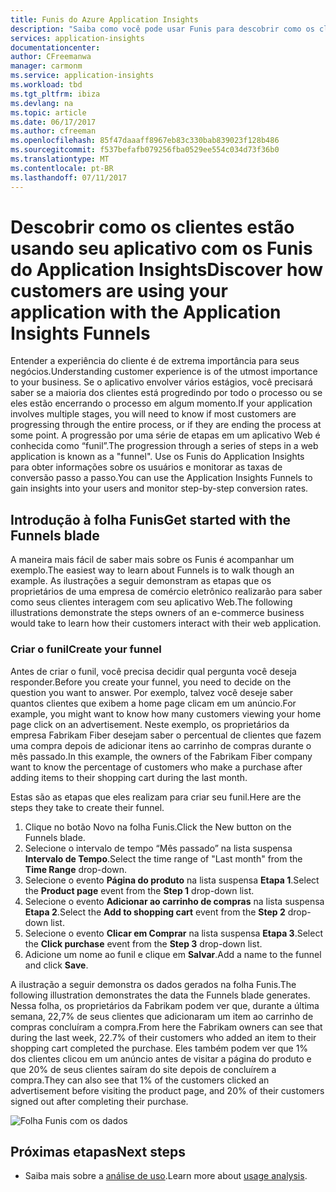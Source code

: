 ```yaml
---
title: Funis do Azure Application Insights
description: "Saiba como você pode usar Funis para descobrir como os clientes estão interagindo com seu aplicativo."
services: application-insights
documentationcenter: 
author: CFreemanwa
manager: carmonm
ms.service: application-insights
ms.workload: tbd
ms.tgt_pltfrm: ibiza
ms.devlang: na
ms.topic: article
ms.date: 06/17/2017
ms.author: cfreeman
ms.openlocfilehash: 85f47daaaff8967eb83c330bab839023f128b486
ms.sourcegitcommit: f537befafb079256fba0529ee554c034d73f36b0
ms.translationtype: MT
ms.contentlocale: pt-BR
ms.lasthandoff: 07/11/2017
---
```

# <a name="discover-how-customers-are-using-your-application-with-the-application-insights-funnels"></a><span data-ttu-id="0dcc4-103">Descobrir como os clientes estão usando seu aplicativo com os Funis do Application Insights</span><span class="sxs-lookup"><span data-stu-id="0dcc4-103">Discover how customers are using your application with the Application Insights Funnels</span></span>

<span data-ttu-id="0dcc4-104">Entender a experiência do cliente é de extrema importância para seus negócios.</span><span class="sxs-lookup"><span data-stu-id="0dcc4-104">Understanding customer experience is of the utmost importance to your business.</span></span> <span data-ttu-id="0dcc4-105">Se o aplicativo envolver vários estágios, você precisará saber se a maioria dos clientes está progredindo por todo o processo ou se eles estão encerrando o processo em algum momento.</span><span class="sxs-lookup"><span data-stu-id="0dcc4-105">If your application involves multiple stages, you will need to know if most customers are progressing through the entire process, or if they are ending the process at some point.</span></span> <span data-ttu-id="0dcc4-106">A progressão por uma série de etapas em um aplicativo Web é conhecida como “funil”.</span><span class="sxs-lookup"><span data-stu-id="0dcc4-106">The progression through a series of steps in a web application is known as a "funnel".</span></span> <span data-ttu-id="0dcc4-107">Use os Funis do Application Insights para obter informações sobre os usuários e monitorar as taxas de conversão passo a passo.</span><span class="sxs-lookup"><span data-stu-id="0dcc4-107">You can use the Application Insights Funnels to gain insights into your users and monitor step-by-step conversion rates.</span></span> 

## <a name="get-started-with-the-funnels-blade"></a><span data-ttu-id="0dcc4-108">Introdução à folha Funis</span><span class="sxs-lookup"><span data-stu-id="0dcc4-108">Get started with the Funnels blade</span></span>
<span data-ttu-id="0dcc4-109">A maneira mais fácil de saber mais sobre os Funis é acompanhar um exemplo.</span><span class="sxs-lookup"><span data-stu-id="0dcc4-109">The easiest way to learn about Funnels is to walk though an example.</span></span> <span data-ttu-id="0dcc4-110">As ilustrações a seguir demonstram as etapas que os proprietários de uma empresa de comércio eletrônico realizarão para saber como seus clientes interagem com seu aplicativo Web.</span><span class="sxs-lookup"><span data-stu-id="0dcc4-110">The following illustrations demonstrate the steps owners of an e-commerce business would take to learn how their customers interact with their web application.</span></span>  

### <a name="create-your-funnel"></a><span data-ttu-id="0dcc4-111">Criar o funil</span><span class="sxs-lookup"><span data-stu-id="0dcc4-111">Create your funnel</span></span>
<span data-ttu-id="0dcc4-112">Antes de criar o funil, você precisa decidir qual pergunta você deseja responder.</span><span class="sxs-lookup"><span data-stu-id="0dcc4-112">Before you create your funnel, you need to decide on the question you want to answer.</span></span> <span data-ttu-id="0dcc4-113">Por exemplo, talvez você deseje saber quantos clientes que exibem a home page clicam em um anúncio.</span><span class="sxs-lookup"><span data-stu-id="0dcc4-113">For example, you might want to know how many customers viewing your home page click on an advertisement.</span></span> <span data-ttu-id="0dcc4-114">Neste exemplo, os proprietários da empresa Fabrikam Fiber desejam saber o percentual de clientes que fazem uma compra depois de adicionar itens ao carrinho de compras durante o mês passado.</span><span class="sxs-lookup"><span data-stu-id="0dcc4-114">In this example, the owners of the Fabrikam Fiber company want to know the percentage of customers who make a purchase after adding items to their shopping cart during the last month.</span></span>

<span data-ttu-id="0dcc4-115">Estas são as etapas que eles realizam para criar seu funil.</span><span class="sxs-lookup"><span data-stu-id="0dcc4-115">Here are the steps they take to create their funnel.</span></span>

1. <span data-ttu-id="0dcc4-116">Clique no botão Novo na folha Funis.</span><span class="sxs-lookup"><span data-stu-id="0dcc4-116">Click the New button on the Funnels blade.</span></span>
1. <span data-ttu-id="0dcc4-117">Selecione o intervalo de tempo “Mês passado” na lista suspensa **Intervalo de Tempo**.</span><span class="sxs-lookup"><span data-stu-id="0dcc4-117">Select the time range of "Last month" from the **Time Range** drop-down.</span></span> 
1. <span data-ttu-id="0dcc4-118">Selecione o evento **Página do produto** na lista suspensa **Etapa 1**.</span><span class="sxs-lookup"><span data-stu-id="0dcc4-118">Select the **Product page** event from the **Step 1** drop-down list.</span></span> 
1. <span data-ttu-id="0dcc4-119">Selecione o evento **Adicionar ao carrinho de compras** na lista suspensa **Etapa 2**.</span><span class="sxs-lookup"><span data-stu-id="0dcc4-119">Select the **Add to shopping cart** event from the **Step 2** drop-down list.</span></span>
1. <span data-ttu-id="0dcc4-120">Selecione o evento **Clicar em Comprar** na lista suspensa **Etapa 3**.</span><span class="sxs-lookup"><span data-stu-id="0dcc4-120">Select the **Click purchase** event from the **Step 3** drop-down list.</span></span>
1. <span data-ttu-id="0dcc4-121">Adicione um nome ao funil e clique em **Salvar**.</span><span class="sxs-lookup"><span data-stu-id="0dcc4-121">Add a name to the funnel and click **Save**.</span></span>

<span data-ttu-id="0dcc4-122">A ilustração a seguir demonstra os dados gerados na folha Funis.</span><span class="sxs-lookup"><span data-stu-id="0dcc4-122">The following illustration demonstrates the data the Funnels blade generates.</span></span> <span data-ttu-id="0dcc4-123">Nessa folha, os proprietários da Fabrikam podem ver que, durante a última semana, 22,7% de seus clientes que adicionaram um item ao carrinho de compras concluíram a compra.</span><span class="sxs-lookup"><span data-stu-id="0dcc4-123">From here the Fabrikam owners can see that during the last week, 22.7% of their customers who added an item to their shopping cart completed the purchase.</span></span> <span data-ttu-id="0dcc4-124">Eles também podem ver que 1% dos clientes clicou em um anúncio antes de visitar a página do produto e que 20% de seus clientes saíram do site depois de concluírem a compra.</span><span class="sxs-lookup"><span data-stu-id="0dcc4-124">They can also see that 1% of the customers clicked an advertisement before visiting the product page, and 20% of their customers signed out after completing their purchase.</span></span>


![Folha Funis com os dados](./media/app-insights-understand-usage-patterns/funnel1.png)

## <a name="next-steps"></a><span data-ttu-id="0dcc4-126">Próximas etapas</span><span class="sxs-lookup"><span data-stu-id="0dcc4-126">Next steps</span></span>
- <span data-ttu-id="0dcc4-127">Saiba mais sobre a [análise de uso](app-insights-usage-overview.md).</span><span class="sxs-lookup"><span data-stu-id="0dcc4-127">Learn more about [usage analysis](app-insights-usage-overview.md).</span></span> 
